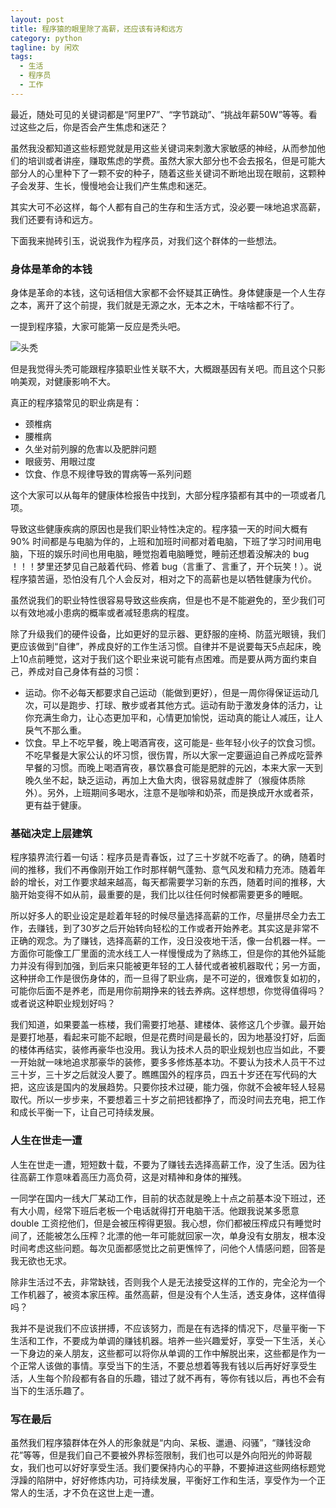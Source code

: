 ```yaml
---
layout: post
title: 程序猿的眼里除了高薪，还应该有诗和远方
category: python
tagline: by 闲欢
tags: 
  - 生活
  - 程序员
  - 工作
---
```



最近，随处可见的关键词都是“阿里P7”、“字节跳动”、“挑战年薪50W”等等。看过这些之后，你是否会产生焦虑和迷茫？

虽然我没都知道这些标题党就是用这些关键词来刺激大家敏感的神经，从而参加他们的培训或者讲座，赚取焦虑的学费。虽然大家大部分也不会去报名，但是可能大部分人的心里种下了一颗不安的种子，随着这些关键词不断地出现在眼前，这颗种子会发芽、生长，慢慢地会让我们产生焦虑和迷茫。

其实大可不必这样，每个人都有自己的生存和生活方式，没必要一味地追求高薪，我们还要有诗和远方。

下面我来抛砖引玉，说说我作为程序员，对我们这个群体的一些想法。

<!--more-->

### 身体是革命的本钱

身体是革命的本钱，这句话相信大家都不会怀疑其正确性。身体健康是一个人生存之本，离开了这个前提，我们就是无源之水，无本之木，干啥啥都不行了。

一提到程序猿，大家可能第一反应是秃头吧。

![头秃](http://justdopython.com/assets/images/2020/10/aboutprogrammer/1.jpg)


但是我觉得头秃可能跟程序猿职业性关联不大，大概跟基因有关吧。而且这个只影响美观，对健康影响不大。

真正的程序猿常见的职业病是有：

- 颈椎病
- 腰椎病
- 久坐对前列腺的危害以及肥胖问题
- 眼疲劳、用眼过度
- 饮食、作息不规律导致的胃病等一系列问题

这个大家可以从每年的健康体检报告中找到，大部分程序猿都有其中的一项或者几项。

导致这些健康疾病的原因也是我们职业特性决定的。程序猿一天的时间大概有 90% 时间都是与电脑为伴的，上班和加班时间都对着电脑，下班了学习时间用电脑，下班的娱乐时间也用电脑，睡觉抱着电脑睡觉，睡前还想着没解决的 bug ！！！梦里还梦见自己敲着代码、修着 bug（言重了、言重了，开个玩笑！）。说程序猿苦逼，恐怕没有几个人会反对，相对之下的高薪也是以牺牲健康为代价。

虽然说我们的职业特性很容易导致这些疾病，但是也不是不能避免的，至少我们可以有效地减小患病的概率或者减轻患病的程度。

除了升级我们的硬件设备，比如更好的显示器、更舒服的座椅、防蓝光眼镜，我们更应该做到“自律”，养成良好的工作生活习惯。自律并不是说要每天5点起床，晚上10点前睡觉，这对于我们这个职业来说可能有点困难。而是要从两方面约束自己，养成对自己身体有益的习惯：

- 运动。你不必每天都要求自己运动（能做到更好），但是一周你得保证运动几次，可以是跑步、打球、散步或者其他方式。运动有助于激发身体的活力，让你充满生命力，让心态更加平和，心情更加愉悦，运动真的能让人减压，让人戾气不那么重。
- 饮食。早上不吃早餐，晚上喝酒宵夜，这可能是- 些年轻小伙子的饮食习惯。不吃早餐是大家公认的坏习惯，很伤胃，所以大家一定要逼迫自己养成吃营养早餐的习惯。而晚上喝酒宵夜，暴饮暴食可能是肥胖的元凶，本来大家一天到晚久坐不起，缺乏运动，再加上大鱼大肉，很容易就虚胖了（猴瘦体质除外）。另外，上班期间多喝水，注意不是咖啡和奶茶，而是换成开水或者茶，更有益于健康。


### 基础决定上层建筑

程序猿界流行着一句话：程序员是青春饭，过了三十岁就不吃香了。的确，随着时间的推移，我们不再像刚开始工作时那样朝气蓬勃、意气风发和精力充沛。随着年龄的增长，对工作要求越来越高，每天都需要学习新的东西，随着时间的推移，大脑开始变得不如从前，最重要的是，我们比以往任何时候都需要更多的睡眠。

所以好多人的职业设定是趁着年轻的时候尽量选择高薪的工作，尽量拼尽全力去工作，去赚钱，到了30岁之后开始转向轻松的工作或者开始养老。其实这是非常不正确的观念。为了赚钱，选择高薪的工作，没日没夜地干活，像一台机器一样。一方面你可能像工厂里面的流水线工人一样慢慢成为了熟练工，但是你的其他外延能力并没有得到加强，到后来只能被更年轻的工人替代或者被机器取代；另一方面，这种拼命工作是很伤身体的，而一旦得了职业病，是不可逆的，很难恢复如初的，可能你后面不是养老，而是用你前期挣来的钱去养病。这样想想，你觉得值得吗？或者说这种职业规划好吗？

我们知道，如果要盖一栋楼，我们需要打地基、建楼体、装修这几个步骤。最开始是要打地基，看起来可能不起眼，但是花费时间是最长的，因为地基没打好，后面的楼体再结实，装修再豪华也没用。我认为技术人员的职业规划也应当如此，不要一开始就一味地追求那豪华的装修，要多多修炼基本功。不要认为技术人员干不过三十岁，三十岁之后就没人要了。瞧瞧国外的程序员，四五十岁还在写代码的大把，这应该是国内的发展趋势。只要你技术过硬，能力强，你就不会被年轻人轻易取代。所以一步步来，不要想着三十岁之前把钱都挣了，而没时间去充电，把工作和成长平衡一下，让自己可持续发展。


### 人生在世走一遭

人生在世走一遭，短短数十载，不要为了赚钱去选择高薪工作，没了生活。因为往往高薪工作意味着高压力高负荷，这是对精神和身体的摧残。

一同学在国内一线大厂某动工作，目前的状态就是晚上十点之前基本没下班过，还有大小周，经常下班后老板一个电话就得打开电脑干活。他跟我说某多愿意 double 工资挖他们，但是会被压榨得更狠。我心想，你们都被压榨成只有睡觉时间了，还能被怎么压榨？北漂的他一年可能就回家一次，单身没有女朋友，根本没时间考虑这些问题。每次见面都感觉比之前更憔悴了，问他个人情感问题，回答是我无欲也无求。

除非生活过不去，非常缺钱，否则我个人是无法接受这样的工作的，完全沦为一个工作机器了，被资本家压榨。虽然高薪，但是没有个人生活，透支身体，这样值得吗？

我并不是说我们不应该拼搏，不应该努力，而是在有选择的情况下，尽量平衡一下生活和工作，不要成为单调的赚钱机器。培养一些兴趣爱好，享受一下生活，关心一下身边的亲人朋友，这些都可以将你从单调的工作中解脱出来，这些都是作为一个正常人该做的事情。享受当下的生活，不要总想着等我有钱以后再好好享受生活，人生每个阶段都有各自的乐趣，错过了就不再有，等你有钱以后，再也不会有当下的生活乐趣了。


### 写在最后

虽然我们程序猿群体在外人的形象就是“内向、呆板、邋遢、闷骚”，“赚钱没命花”等等，但是我们自己不要被外界标签限制，我们也可以是外向阳光的帅哥靓女，我们也可以好好享受生活。我们要保持内心的平静，不要掉进这些网络标题党浮躁的陷阱中，好好修炼内功，可持续发展，平衡好工作和生活，享受作为一个正常人的生活，才不负在这世上走一遭。
